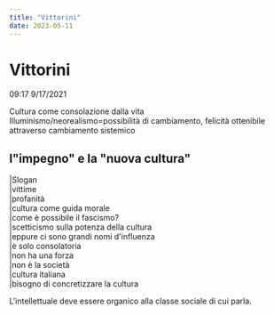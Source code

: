 ```yaml
---
title: "Vittorini"
date: 2023-05-11
---
```

# Vittorini
09:17 9/17/2021  
  
Cultura come consolazione dalla vita  
Illuminismo/neorealismo=possibilità di cambiamento, felicità ottenibile attraverso cambiamento sistemico  
  
  
l"impegno" e la "nuova cultura"  
-----------------------------------
|Slogan  
|vittime  
|profanità  
|cultura come guida morale  
|come è possibile il fascismo?  
|scetticismo sulla potenza della cultura   
|eppure ci sono grandi nomi d'influenza  
|è solo consolatoria  
|non ha una forza  
|non è la società  
|cultura italiana  
|bisogno di concretizzare la cultura  
  
  
L'intellettuale deve essere organico alla classe sociale di cui parla.  
